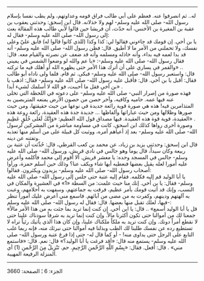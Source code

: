 ------------------------------------------------------------------------

له.. ثم انصرفوا عنه. فعظم على أبي طالب فراق قومه وعداوتهم، ولم يطب نفسا
بإسلام رسول الله- صلى الله عليه وسلم- لهم ولا خذلانه. قال ابن إسحق:
وحدثني يعقوب بن عقبة بن المغيرة بن الأخنس، أنه حدّث، أن قريشا حين قالوا
لأبي طالب هذه المقالة بعث إلى رسول الله- صلى الله عليه وسلم- فقال له:  
يا بن أخي. إن قومك قد جاءوني فقالوا لي: كذا وكذا (للذي كانوا قالوا له)
فأبق عليّ وعلى نفسك، ولا تحملني من الأمر ما لا أطيق. قال: فظن رسول الله-
صلى الله عليه وسلم- أنه قد بدا لعمه فيه بداء، وأنه خاذله ومسلمه وأنه قد
ضعف عن نصرته والقيام معه. قال: فقال رسول الله- صلى الله عليه وسلم-: «يا
عم والله لو وضعوا الشمس في يميني والقمر في يساري على أن أترك هذا الأمر
حتى يظهره الله أو أهلك فيه ما تركته» ..  
قال: واستعبر رسول الله- صلى الله عليه وسلم- فبكى. ثم قام. فلما ولى ناداه
أبو طالب فقال: أقبل يا بن أخي. قال: فأقبل عليه رسول الله- صلى الله عليه
وسلم- فقال: اذهب يا بن أخي فقل ما أحببت، فو الله لا أسلمك لشيء أبدا» .  
فهذه صورة من إصرار النبي- صلى الله عليه وسلم- على دعوته في اللحظة التي
تخلى عنه فيها عمه. حاميه وكافيه، وآخر حصن من حصون الأرض يمنعه المتربصين
به المتذامرين فيه! هذه هي صورة قوية رائعة جديدة في نوعها من حيث حقيقتها،
ومن حيث صورها وظلالها ومن حيث عباراتها وألفاظها ... جديدة جدة هذه
العقيدة، رائعة روعة هذه العقيدة، قوية قوة هذه العقيدة. فيها مصداق قول
الله العظيم: «وَإِنَّكَ لَعَلى خُلُقٍ عَظِيمٍ» .  
وصورة أخرى رواها كذلك ابن اسحق، كانت في مساومة مباشرة من المشركين لرسول
الله- صلى الله عليه وسلم- بعد إذ أعياهم أمره، ووثبت كل قبيلة على من أسلم
منها تعذبه وتفتنه عن دينه.  
قال ابن إسحق: وحدثني يزيد بن زياد، عن محمد بن كعب القرظي، قال: حُدِّثت أن
عتبة بن ربيعة وكان سيداً، قال يوماً وهو جالس في نادي قريش، ورسول الله- صلى
الله عليه وسلم- جالس في المسجد وحده: يا معشر قريش. ألا أقوم إلى محمد
فأكلمه وأعرض عليه أمورا لعله يقبل بعضها فنعطيه أيها شاء ويكف عنا؟ وذلك
حين أسلم حمزة، ورأوا أصحاب رسول الله- صلى الله عليه وسلم- يزيدون
ويكثرون. فقالوا:  
يا أبا الوليد قم إليه فكلمه. فقام إليه عتبة حتى جلس إلى رسول الله- صلى
الله عليه وسلم- فقال: يا بن أخي. إنك منا حيث علمت: من السطة «1» في
العشيرة والمكان في النسب، وإنك قد أتيت قومك بأمر عظيم، فرقت به جماعتهم،
وسفهت به أحلامهم، وعبت به آلهتهم ودينهم، وكفرت به من مضى من آبائهم.
فاسمع مني أعرض عليك أموراً تنظر فيها، لعلك تقبل منها بعضها. قال: فقال له
رسول الله- صلى الله عليه وسلم-:  
«قل يا أبا الوليد أسمع» .. قال: يا ابن أخي. إن كنت إنما تريد بما جئت به
من هذا الأمر مالاً جمعنا لك من أموالنا حتى تكون أكثرنا مالاً. وإن كنت إنما
تريد به شرفاً سودناك علينا حتى لا نقطع أمراً دونك. وإن كنت تريد به ملكاً
ملكناك علينا، وإن كان هذا الذي يأتيك رئياً تراه لا تستطيع رده عن نفسك
طلبنا لك الطب وبذلنا فيه أموالنا حتى نبرئك منه، فإنه ربما غلب التابع على
الرجل حتى يداوى منه! - أو كما قال له- حتى إذا فرغ عتبة ورسول الله- صلى
الله عليه وسلم- يستمع منه قال: «أقد فرغت يا أبا الوليد؟» قال: نعم. قال:
«فاستمع مني» . قال: أفعل. فقال: «بِسْمِ اللَّهِ الرَّحْمنِ الرَّحِيمِ. حم. تَنْزِيلٌ مِنَ
الرَّحْمنِ (1) أي المنزلة الرفيعة المهيبة.

------------------------------------------------------------------------

الجزء: 6 ¦ الصفحة: 3660
